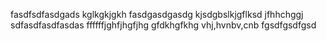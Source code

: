 fasdfsdfasdgads
kglkgkjgkh
fasdgasdgasdg
kjsdgbslkjgflksd
jfhhchggj
sdfasdfasdfasdas
ffffffjghfjhgfjhg
gfdkhgfkhg
vhj,hvnbv,cnb
fgsdfgsdfgsd
